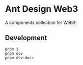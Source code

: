 # Ant Design Web3

A components collection for Web3!

## Development

```shell
pnpm i
pnpm dev
pnpm dev:docs
```
